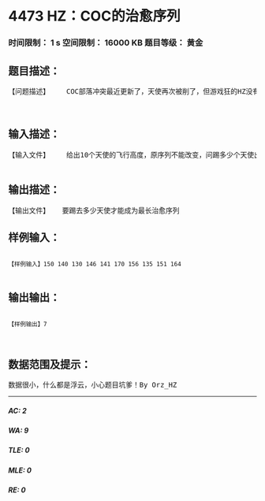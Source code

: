 # 4473 HZ：COC的治愈序列   
### 时间限制： 1 s     空间限制： 16000 KB     题目等级： 黄金  
## 题目描述：  

<pre>
【问题描述】    COC部落冲突最近更新了，天使再次被削了，但游戏狂的HZ没有放弃寻找天使的治愈方案，HZ找了一天，找到了一个序列,每个天使都有他的飞行高度，天使排列起来，相邻的两个天使飞行高度小于5，治愈序列就出来了。  
  

</pre>
  
  
## 输入描述：  

<pre>
【输入文件】    给出10个天使的飞行高度，原序列不能改变，问踢多少个天使出去序列能构成最长的治愈序列  

</pre>
  
  
## 输出描述：  

<pre>
【输出文件】   要踢去多少天使才能成为最长治愈序列
</pre>
  
  
## 样例输入：  

<pre><code>
【样例输入】150 140 130 146 141 170 156 135 151 164  

</code></pre>
  
  
## 输出输出：  

<pre><code>
【样例输出】7  
  

</code></pre>
  
  
## 数据范围及提示：  

<pre>
数据很小，什么都是浮云，小心题目坑爹！By Orz_HZ
</pre>
  
  
***  

##### AC: 2  
##### WA: 9  
##### TLE: 0  
##### MLE: 0  
##### RE: 0  
